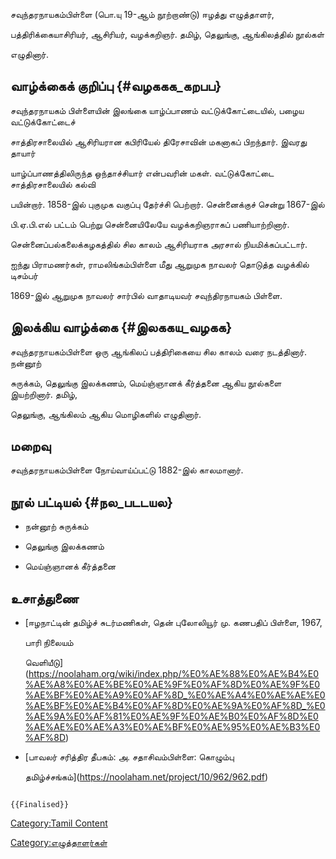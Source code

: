 சவுந்தரநாயகம்பிள்ளை (பொ.யு 19-ஆம் நூற்றாண்டு) ஈழத்து எழுத்தாளர்,
பத்திரிக்கையாசிரியர், ஆசிரியர், வழக்கறிஞர். தமிழ், தெலுங்கு, ஆங்கிலத்தில் நூல்கள்
எழுதினார்.

## வாழ்க்கைக் குறிப்பு {#வழககக_கறபப}

சவுந்தரநாயகம் பிள்ளையின் இலங்கை யாழ்ப்பாணம் வட்டுக்கோட்டையில், பழைய வட்டுக்கோட்டைச்
சாத்திரசாலையில் ஆசிரியரான கபிரியேல் திரேசாவின் மகனாகப் பிறந்தார். இவரது தாயார்
யாழ்ப்பாணத்திலிருந்த ஒந்தாச்சியார் என்பவரின் மகள். வட்டுக்கோட்டை சாத்திரசாலையில் கல்வி
பயின்றார். 1858-இல் புகுமுக வகுப்பு தேர்ச்சி பெற்றார். சென்னைக்குச் சென்று 1867-இல்
பி.ஏ.பி.எல் பட்டம் பெற்று சென்னையிலேயே வழக்கறிஞராகப் பணியாற்றினார்.
சென்னைப்பல்கலைக்கழகத்தில் சில காலம் ஆசிரியராக அரசால் நியமிக்கப்பட்டார்.

ஐந்து பிராமணர்கள், ராமலிங்கம்பிள்ளை மீது ஆறுமுக நாவலர் தொடுத்த வழக்கில் டிசம்பர்
1869-இல் ஆறுமுக நாவலர் சார்பில் வாதாடியவர் சவுந்திரநாயகம் பிள்ளை.

## இலக்கிய வாழ்க்கை {#இலககய_வழகக}

சவுந்தரநாயகம்பிள்ளை ஒரு ஆங்கிலப் பத்திரிகையை சில காலம் வரை நடத்தினார். நன்னூற்
சுருக்கம், தெலுங்கு இலக்கணம், மெய்ஞ்ஞானக் கீர்த்தனை ஆகிய நூல்களை இயற்றினார். தமிழ்,
தெலுங்கு, ஆங்கிலம் ஆகிய மொழிகளில் எழுதினார்.

## மறைவு

சவுந்தரநாயகம்பிள்ளை நோய்வாய்ப்பட்டு 1882-இல் காலமானார்.

## நூல் பட்டியல் {#நல_படடயல}

-   நன்னூற் சுருக்கம்
-   தெலுங்கு இலக்கணம்
-   மெய்ஞ்ஞானக் கீர்த்தனை

## உசாத்துணை

-   [ஈழநாட்டின் தமிழ்ச் சுடர்மணிகள், தென் புலோலியூர் மு. கணபதிப் பிள்ளை, 1967,
    பாரி நிலையம்
    வெளியீடு](https://noolaham.org/wiki/index.php/%E0%AE%88%E0%AE%B4%E0%AE%A8%E0%AE%BE%E0%AE%9F%E0%AF%8D%E0%AE%9F%E0%AE%BF%E0%AE%A9%E0%AF%8D_%E0%AE%A4%E0%AE%AE%E0%AE%BF%E0%AE%B4%E0%AF%8D%E0%AE%9A%E0%AF%8D_%E0%AE%9A%E0%AF%81%E0%AE%9F%E0%AE%B0%E0%AF%8D%E0%AE%AE%E0%AE%A3%E0%AE%BF%E0%AE%95%E0%AE%B3%E0%AF%8D)
-   [பாவலர் சரித்திர தீபகம்: அ. சதாசிவம்பிள்ளை: கொழும்பு
    தமிழ்ச்சங்கம்](https://noolaham.net/project/10/962/962.pdf)

```{=mediawiki}
{{Finalised}}
```
[Category:Tamil Content](Category:Tamil_Content "wikilink")
[Category:எழுத்தாளர்கள்](Category:எழுத்தாளர்கள் "wikilink")
